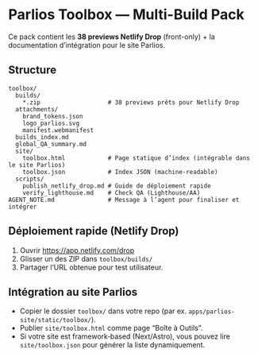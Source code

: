 # Parlios Toolbox — Multi-Build Pack

Ce pack contient les **38 previews Netlify Drop** (front-only) + la documentation d’intégration pour le site Parlios.

## Structure
```
toolbox/
  builds/
    *.zip                   # 38 previews prêts pour Netlify Drop
  attachments/
    brand_tokens.json
    logo_parlios.svg
    manifest.webmanifest
  builds_index.md
  global_QA_summary.md
  site/
    toolbox.html            # Page statique d’index (intégrable dans le site Parlios)
    toolbox.json            # Index JSON (machine-readable)
  scripts/
    publish_netlify_drop.md # Guide de déploiement rapide
    verify_lighthouse.md    # Check QA (Lighthouse/AA)
AGENT_NOTE.md               # Message à l’agent pour finaliser et intégrer
```

## Déploiement rapide (Netlify Drop)
1. Ouvrir https://app.netlify.com/drop
2. Glisser un des ZIP dans `toolbox/builds/`
3. Partager l’URL obtenue pour test utilisateur.

## Intégration au site Parlios
- Copier le dossier `toolbox/` dans votre repo (par ex. `apps/parlios-site/static/toolbox/`).
- Publier `site/toolbox.html` comme page “Boîte à Outils”. 
- Si votre site est framework‑based (Next/Astro), vous pouvez lire `site/toolbox.json` pour générer la liste dynamiquement.
